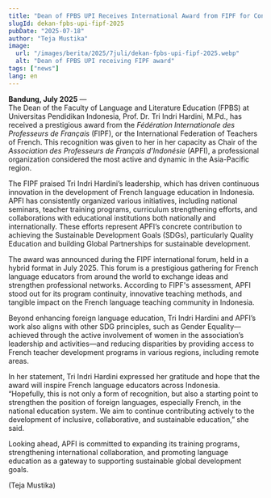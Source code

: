 ```yaml
---
title: "Dean of FPBS UPI Receives International Award from FIPF for Contributions to French Language Education"
slugId: dekan-fpbs-upi-fipf-2025
pubDate: "2025-07-18"
author: "Teja Mustika"
image:
  url: "/images/berita/2025/7juli/dekan-fpbs-upi-fipf-2025.webp"
  alt: "Dean of FPBS UPI receiving FIPF award"
tags: ["news"]
lang: en
---
```


**Bandung, July 2025** —  
The Dean of the Faculty of Language and Literature Education (FPBS) at Universitas Pendidikan Indonesia, Prof. Dr. Tri Indri Hardini, M.Pd., has received a prestigious award from the *Fédération Internationale des Professeurs de Français* (FIPF), or the International Federation of Teachers of French. This recognition was given to her in her capacity as Chair of the *Association des Professeurs de Français d’Indonésie* (APFI), a professional organization considered the most active and dynamic in the Asia-Pacific region.

The FIPF praised Tri Indri Hardini’s leadership, which has driven continuous innovation in the development of French language education in Indonesia. APFI has consistently organized various initiatives, including national seminars, teacher training programs, curriculum strengthening efforts, and collaborations with educational institutions both nationally and internationally. These efforts represent APFI’s concrete contribution to achieving the Sustainable Development Goals (SDGs), particularly Quality Education and building Global Partnerships for sustainable development.

The award was announced during the FIPF international forum, held in a hybrid format in July 2025. This forum is a prestigious gathering for French language educators from around the world to exchange ideas and strengthen professional networks. According to FIPF's assessment, APFI stood out for its program continuity, innovative teaching methods, and tangible impact on the French language teaching community in Indonesia.

Beyond enhancing foreign language education, Tri Indri Hardini and APFI’s work also aligns with other SDG principles, such as Gender Equality—achieved through the active involvement of women in the association’s leadership and activities—and reducing disparities by providing access to French teacher development programs in various regions, including remote areas.

In her statement, Tri Indri Hardini expressed her gratitude and hope that the award will inspire French language educators across Indonesia.  
“Hopefully, this is not only a form of recognition, but also a starting point to strengthen the position of foreign languages, especially French, in the national education system. We aim to continue contributing actively to the development of inclusive, collaborative, and sustainable education,” she said.

Looking ahead, APFI is committed to expanding its training programs, strengthening international collaboration, and promoting language education as a gateway to supporting sustainable global development goals.

(Teja Mustika)
